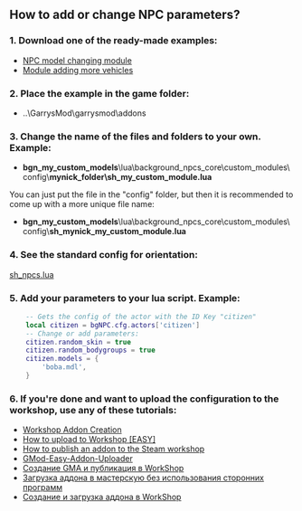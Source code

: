 ## How to add or change NPC parameters?

### 1. Download one of the ready-made examples:

- [NPC model changing module](https://github.com/Shark-vil/background-npcs-example-module)
- [Module adding more vehicles](https://github.com/Shark-vil/background-npcs-gta-sa-cars)

### 2. Place the example in the game folder:

- ..\GarrysMod\garrysmod\addons

### 3. Change the name of the files and folders to your own. Example:

- **bgn_my_custom_models**\lua\background_npcs_core\custom_modules\config\\**mynick_folder\sh_my_custom_module.lua**

You can just put the file in the "config" folder, but then it is recommended to come up with a more unique file name:

- **bgn_my_custom_models**\lua\background_npcs_core\custom_modules\config\\**sh_mynick_my_custom_module.lua**

### 4. See the standard config for orientation:

[sh_npcs.lua](https://github.com/Shark-vil/background-citizens/blob/master/lua/background_npcs_core/config/sh_npcs.lua)

### 5. Add your parameters to your lua script. Example:

```lua
	-- Gets the config of the actor with the ID Key "citizen"
	local citizen = bgNPC.cfg.actors['citizen']
	-- Change or add parameters:
	citizen.random_skin = true
	citizen.random_bodygroups = true
	citizen.models = {
		'boba.mdl',
	}
```

### 6. If you're done and want to upload the configuration to the workshop, use any of these tutorials:

- [Workshop Addon Creation](https://wiki.facepunch.com/gmod/Workshop_Addon_Creation)
- [How to upload to Workshop [EASY]](https://steamcommunity.com/sharedfiles/filedetails/?id=160789919)
- [How to publish an addon to the Steam workshop](https://steamcommunity.com/sharedfiles/filedetails/?id=2157426798)
- [GMod-Easy-Addon-Uploader](https://github.com/EstevanTH/GMod-Easy-Addon-Uploader)
- [Создание GMA и публикация в WorkShop](https://steamcommunity.com/sharedfiles/filedetails/?id=846444270)
- [Загрузка аддона в мастерскую без использования сторонних программ](https://steamcommunity.com/sharedfiles/filedetails/?id=1199456895)
- [Создание и загрузка аддона в WorkShop](https://steamcommunity.com/sharedfiles/filedetails/?id=684046980)